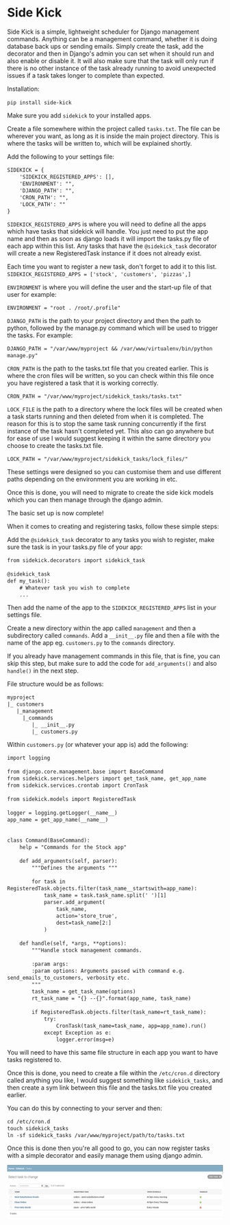 # Side Kick

Side Kick is a simple, lightweight scheduler for Django management commands. Anything can be a management command, whether it is doing database back ups or sending emails. 
Simply create the task, add the decorator and then in Django's admin you can set when it should run and also enable or 
disable it. It will also make sure that the task will only run if there is no other instance of the task already running
to avoid unexpected issues if a task takes longer to complete than expected.


Installation:

``pip install side-kick``

Make sure you add ``sidekick`` to your installed apps.

Create a file somewhere within the project called ``tasks.txt``. The file can be wherever you want, as long as it is
inside the main project directory. This is where the tasks will be written to, which will be explained shortly.

Add the following to your settings file:

    SIDEKICK = {
        'SIDEKICK_REGISTERED_APPS': [],
        'ENVIRONMENT': "",
        'DJANGO_PATH': "",
        'CRON_PATH': "",
        'LOCK_PATH': ""
    }


``SIDEKICK_REGISTERED_APPS`` is where you will need to define all the apps which have tasks that sidekick will handle.
You just need to put the app name and then as soon as django loads it will import the tasks.py file of each app within
this list. Any tasks that have the ``@sidekick_task`` decorator will create a new RegisteredTask instance if it does
not already exist.

Each time you want to register a new task, don't forget to add it to this list.
``SIDEKICK_REGISTERED_APPS = ['stock', 'customers', 'pizzas',]``

``ENVIRONMENT`` is where you will define the user and the start-up file of that user for example:

    ENVIRONMENT = "root . /root/.profile"

`DJANGO_PATH` is the path to your project directory and then the path to python, followed by the manage.py command
which will be used to trigger the tasks. For example:

    DJANGO_PATH = "/var/www/myproject && /var/www/virtualenv/bin/python manage.py"


``CRON_PATH`` is the path to the tasks.txt file that you created earlier. This is where the cron files will be written,
so you can check within this file once you have registered a task that it is working correctly.

    CRON_PATH = "/var/www/myproject/sidekick_tasks/tasks.txt"


``LOCK_FILE`` is the path to a directory where the lock files will be created when a task starts running and then deleted
from when it is completed. The reason for this is to stop the same task running concurrently if the first instance of 
the task hasn't completed yet. This also can go anywhere but for ease of use I would suggest keeping it within the same
directory you choose to create the tasks.txt file.

    LOCK_PATH = "/var/www/myproject/sidekick_tasks/lock_files/"

These settings were designed so you can customise them and use different paths depending on the environment you are
working in etc.

Once this is done, you will need to migrate to create the side kick models which you can then manage 
through the django admin.

The basic set up is now complete!

When it comes to creating and registering tasks, follow these simple steps:

Add the ``@sidekick_task`` decorator to any tasks you wish to register, make sure the task is in your tasks.py file of your
app:

    from sidekick.decorators import sidekick_task

    @sidekick_task
    def my_task():
        # Whatever task you wish to complete
        ...

Then add the name of the app to the ``SIDEKICK_REGISTERED_APPS`` list in your settings file.

Create a new directory within the app called ``management`` and then a subdirectory called `commands`. Add a
``__init__.py`` file and then a file with the name of the app eg. ``customers.py`` to the ``commands`` directory.

If you already have management commands in this file, that is fine, you can skip this step, but make sure to add the 
code for ``add_arguments()`` and also ``handle()`` in the next step.

File structure would be as follows:

    myproject
    |_ customers
       |_management
         |_commands
            |_ __init__.py
            |_ customers.py

Within ``customers.py`` (or whatever your app is) add the following:


    import logging

    from django.core.management.base import BaseCommand
    from sidekick.services.helpers import get_task_name, get_app_name
    from sidekick.services.crontab import CronTask

    from sidekick.models import RegisteredTask

    logger = logging.getLogger(__name__)
    app_name = get_app_name(__name__)


    class Command(BaseCommand):
        help = "Commands for the Stock app"

        def add_arguments(self, parser):
            """Defines the arguments """

            for task in RegisteredTask.objects.filter(task_name__startswith=app_name):
                task_name = task.task_name.split(' ')[1]
                parser.add_argument(
                    task_name,
                    action='store_true',
                    dest=task_name[2:]
                )

        def handle(self, *args, **options):
            """Handle stock management commands.

            :param args:
            :param options: Arguments passed with command e.g. send_emails_to_customers, verbosity etc.
            """
            task_name = get_task_name(options)
            rt_task_name = "{} --{}".format(app_name, task_name)

            if RegisteredTask.objects.filter(task_name=rt_task_name):
                try:
                    CronTask(task_name=task_name, app=app_name).run()
                except Exception as e:
                    logger.error(msg=e)


You will need to have this same file structure in each app you want to have tasks registered to.
 
Once this is done, you need to create a file within the ``/etc/cron.d`` directory called anything you like, I would
suggest something like ``sidekick_tasks``, and then create a sym link between this file and the tasks.txt file you
created earlier.

You can do this by connecting to your server and then:

    cd /etc/cron.d
    touch sidekick_tasks
    ln -sf sidekick_tasks /var/www/myproject/path/to/tasks.txt
    
Once this is done then you're all good to go, you can now register tasks with a simple decorator and easily 
manage them using django admin.


![Side Kick Admin Example](sidekick/static/images/SideKickAdmin.png?raw=true "Side Kick Admin Example")
